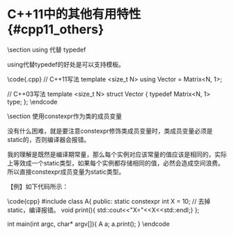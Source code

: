 C++11中的其他有用特性{#cpp11_others}
=================================



\section using 代替 typedef

using代替typedef的好处是可以支持模板。

\code{.cpp}
// C++11写法
template <size_t N>
using Vector = Matrix<N, 1>;

// C++03写法
template <size_t N>
struct Vector
{
    typedef Matrix<N, 1> type;
};
\endcode


\section 使用constexpr作为类的成员变量

没有什么困难，就是要注意constexpr修饰类成员变量时，类成员变量必须是static的，否则编译器会报错。

我的理解是既然是编译期常量，那么每个实例对应该常量的值应该是相同的，实际上等效成一个static类型，如果每个实例都存储相同的值，必然会造成空间浪费。
所以直接constexpr成员变量为static类型。

【例】如下代码所示：

\code{cpp}
#include <iostream>
class A{
public:
    static constexpr int X = 10; // 去掉static，编译报错。
    void print(){ std::cout<<"X="<<X<<std::endl;}
};

int main(int argc, char* argv[]){
    A a;
    a.print();
}
\endcode